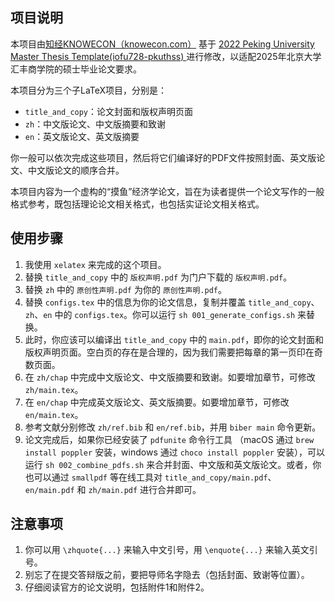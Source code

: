 ## 项目说明

本项目由[知经KNOWECON（knowecon.com）](https://knowecon.com) 基于 [2022 Peking University Master Thesis Template(iofu728-pkuthss)
](https://www.overleaf.com/latex/templates/2022-peking-university-master-thesis-template-iofu728-pkuthss/rwfvbkpzydpf)进行修改，以适配2025年北京大学汇丰商学院的硕士毕业论文要求。

本项目分为三个子LaTeX项目，分别是：

- `title_and_copy`：论文封面和版权声明页面
- `zh`：中文版论文、中文版摘要和致谢
- `en`：英文版论文、英文版摘要

你一般可以依次完成这些项目，然后将它们编译好的PDF文件按照封面、英文版论文、中文版论文的顺序合并。

本项目内容为一个虚构的“摸鱼”经济学论文，旨在为读者提供一个论文写作的一般格式参考，既包括理论论文相关格式，也包括实证论文相关格式。

## 使用步骤

1. 我使用 `xelatex` 来完成的这个项目。
2. 替换 `title_and_copy` 中的 `版权声明.pdf` 为门户下载的 `版权声明.pdf`。
3. 替换 `zh` 中的 `原创性声明.pdf` 为你的 `原创性声明.pdf`。
4. 替换 `configs.tex` 中的信息为你的论文信息，复制并覆盖 `title_and_copy`、`zh`、`en` 中的 `configs.tex`。你可以运行 `sh 001_generate_configs.sh` 来替换。
5. 此时，你应该可以编译出 `title_and_copy` 中的 `main.pdf`，即你的论文封面和版权声明页面。空白页的存在是合理的，因为我们需要把每章的第一页印在奇数页面。
6. 在 `zh/chap` 中完成中文版论文、中文版摘要和致谢。如要增加章节，可修改 `zh/main.tex`。
7. 在 `en/chap` 中完成英文版论文、英文版摘要。如要增加章节，可修改 `en/main.tex`。
8. 参考文献分别修改 `zh/ref.bib` 和 `en/ref.bib`，并用 `biber main` 命令更新。
9. 论文完成后，如果你已经安装了 `pdfunite` 命令行工具 （macOS 通过 `brew install poppler` 安装，windows 通过 `choco install poppler` 安装），可以运行 `sh 002_combine_pdfs.sh` 来合并封面、中文版和英文版论文。或者，你也可以通过 `smallpdf` 等在线工具对 `title_and_copy/main.pdf`、`en/main.pdf` 和 `zh/main.pdf` 进行合并即可。

## 注意事项

1. 你可以用 `\zhquote{...}` 来输入中文引号，用 `\enquote{...}` 来输入英文引号。
2. 别忘了在提交答辩版之前，要把导师名字隐去（包括封面、致谢等位置）。
3. 仔细阅读官方的论文说明，包括附件1和附件2。